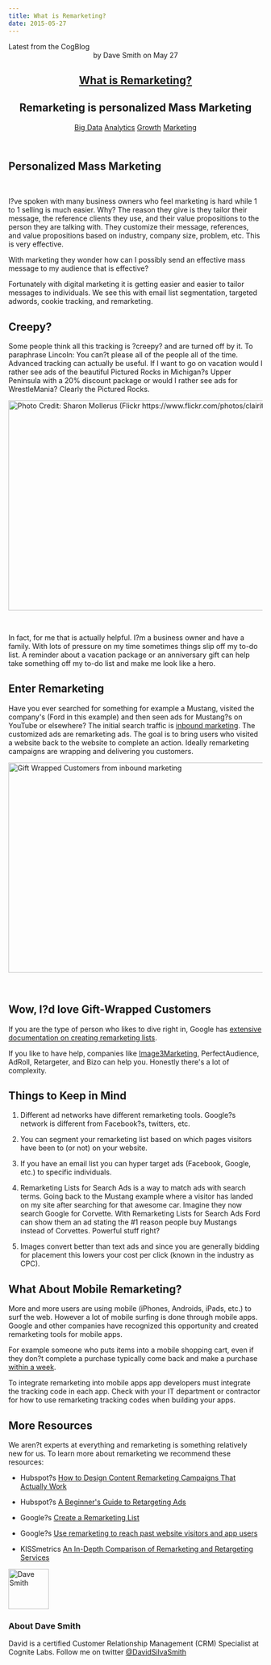 ```yaml
---
title: What is Remarketing?
date: 2015-05-27
---
```


<article itemscope itemtype="http://schema.org/Blog"> 
<div class="container outside"> 
 <div class="featured-post" style="background-image: url(&quot;//cdn2.hubspot.net/hubfs/440551/what-is-remarketing.png?t=1441046336424&quot;);"> 
  <div class="overlay"></div> 
  <div class="row-fluid"> 
   <span class="latest-post"> Latest from <span id="title" itemprop="name">the CogBlog</span> </span> 
  </div> 
  <header class="featured-header"> 
   <div class="row-fluid"> 
    <div class="span2"></div> 
    <div class="span8"> 
     <div class="row-fluid"> 
      <div class="span12 author">
        by 
       <span class="author-name" itemprop="author"><a class="author-link" href="http://www.cognitelabs.com/blog/author/dave-smith" itemprop="url"></a> <span itemprop="name">Dave Smith</span></span> on 
       <span class="publish-date" itemprop="datePublished"> May 27</span> 
      </div> 
     </div> 
     <hgroup class="row-fluid"> 
      <h1 class="latest-title" itemprop="headline"> <a href="../../../../com/cognitelabs/www/blog/what-is-remarketing.html" itemprop="url"> <span id="hs_cos_wrapper_name" class="hs_cos_wrapper hs_cos_wrapper_meta_field hs_cos_wrapper_type_text" style="" data-hs-cos-general-type="meta_field" data-hs-cos-type="text">What is Remarketing?</span> </a> </h1> 
      <h2 class="post-synopsis" itemprop="alternativeHeadline"> <span id="hs_cos_wrapper_post_synopsis" class="hs_cos_wrapper hs_cos_wrapper_widget hs_cos_wrapper_type_text" style="" data-hs-cos-general-type="widget" data-hs-cos-type="text">Remarketing is personalized Mass Marketing</span> </h2> 
     </hgroup> 
     <div class="row-fluid"> 
      <span class="tags" itemprop="keywords"> <a href="http://www.cognitelabs.com/blog/topic/big-data" class="topic-tag">Big Data</a> <a href="http://www.cognitelabs.com/blog/topic/analytics" class="topic-tag">Analytics</a> <a href="http://www.cognitelabs.com/blog/topic/growth" class="topic-tag">Growth</a> <a href="http://www.cognitelabs.com/blog/topic/marketing" class="topic-tag">Marketing</a> </span> 
     </div> 
    </div> 
   </div> 
  </header> 
 </div> 
</div> 
<section class="blog-section" itemscope itemtype="http://schema.org/Blog"> 
 <div class="blog-post-wrapper cell-wrapper"> 
  <header class="section post-header"> 
  </header> 
  <div class="section post-body"> 
   <section itemprop="text"> 
    <span id="hs_cos_wrapper_post_body" class="hs_cos_wrapper hs_cos_wrapper_meta_field hs_cos_wrapper_type_rich_text" style="" data-hs-cos-general-type="meta_field" data-hs-cos-type="rich_text"><h2 dir="ltr">Personalized Mass Marketing</h2> <p>&nbsp;</p> 
     <!--more--> <p dir="ltr"><span>I?v</span>e spoken with many business owners who feel marketing is hard while 1 to 1 selling is much easier. Why? The reason they give is they tailor their message, the reference clients they use, and their value propositions to the person they are talking with. They customize their message, references, and value propositions based on industry, company size, problem, etc. This is very effective.</p> <p dir="ltr"><span>With marketing they wonder how can I possibly send an effective mass message to my audience that is effective?</span></p> <p dir="ltr"><span>Fortunately with digital marketing it is getting easier and easier to tailor messages to individuals. We see this with email list segmentation, targeted adwords, cookie tracking, and remarketing.</span></p> <h2 dir="ltr"><span>Creepy?</span></h2> <p dir="ltr"><span>Some people think all this tracking is ?creepy? and are turned off by it. To paraphrase Lincoln: You can?t please all of the people all of the time. Advanced tracking can actually be useful. If I want to go on vacation would I rather see ads of the beautiful Pictured Rocks in Michigan?s Upper Peninsula with a 20% discount package or would I rather see ads for WrestleMania? Clearly the Pictured Rocks.</span></p> <p dir="ltr"><span><img src="http://cdn2.hubspot.net/hubfs/440551/pictured-rocks.jpg?t=1441046336424" width="624px;" height="416px;" alt="Photo Credit: Sharon Mollerus (Flickr https://www.flickr.com/photos/clairity/203781765)" title="Photo Credit: Sharon Mollerus (Flickr https://www.flickr.com/photos/clairity/203781765)"></span></p> <span><span><br></span></span> <p dir="ltr"><span>In fact, for me that is actually helpful. I?m a business owner and have a family. With lots of pressure on my time sometimes things slip off my to-do list. A reminder about a vacation package or an anniversary gift can help take something off my to-do list and make me look like a hero.</span></p> <h2 dir="ltr"><span>Enter Remarketing</span></h2> <p dir="ltr"><span>Have you ever searched for something for example a Mustang, visited the company's (Ford in this example) and then seen ads for Mustang?s on YouTube or elsewhere? The initial search traffic is <a href="../../../../com/cognitelabs/www/blog/what-is-inbound-marketing.html">inbound marketing</a>. The customized ads are remarketing ads. The goal is to bring users who visited a website back to the website to complete an action. Ideally remarketing campaigns are wrapping and delivering you customers.</span></p> <p dir="ltr"><span><img src="https://lh3.googleusercontent.com/V90C73F5AVMtWXSll1xlcecqa5b9h28HBO25p7UAhG1BfCOCQEjyYi_6hJC3Aivbfibhr4qAVALnYZThstE5Ly97x9HNg_Gjk7DqsvP1oP6nskFWUNlIkxwJuL229WogFSFmPKY" width="624px;" height="416px;" alt="Gift Wrapped Customers from inbound marketing" title="Gift Wrapped Customers from inbound marketing"></span></p> <span><span><br></span></span> <h2 dir="ltr"><span>Wow, I?d love Gift-Wrapped Customers</span></h2> <p dir="ltr"><span>If you are the type of person who likes to dive right in, Google has </span><a href="https://support.google.com/adwords/answer/2454064?hl=en" target="_blank"><span>extensive documentation on creating remarketing lists</span></a><span>.</span></p> <p dir="ltr"><span>If you like to have help, companies like </span><a href="http://www.image3marketing.com/remarketing-detroit/" target="_blank"><span>Image3Marketing</span></a><span>, PerfectAudience, AdRoll, Retargeter, and Bizo can help you. Honestly there's a lot of complexity.</span></p> <h2 dir="ltr"><span>Things to Keep in Mind</span></h2> 
     <ol> 
      <li dir="ltr"> <p dir="ltr"><span>Different ad networks have different remarketing tools. Google?s network is different from Facebook?s, twitters, etc.</span></p> </li> 
      <li dir="ltr"> <p dir="ltr"><span>You can segment your remarketing list based on which pages visitors have been to (or not) on your website.</span></p> </li> 
      <li dir="ltr"> <p dir="ltr"><span>If you have an email list you can hyper target ads (Facebook, Google, etc.) to specific individuals.</span></p> </li> 
      <li dir="ltr"> <p dir="ltr"><span>Remarketing Lists for Search Ads is a way to match ads with search terms. Going back to the Mustang example where a visitor has landed on my site after searching for that awesome car. Imagine they now search Google for Corvette. WIth Remarketing Lists for Search Ads Ford can show them an ad stating the #1 reason people buy Mustangs instead of Corvettes. Powerful stuff right?</span></p> </li> 
      <li dir="ltr"> <p dir="ltr"><span>Images convert better than text ads and since you are generally bidding for placement this lowers your cost per click (known in the industry as CPC).</span></p> </li> 
     </ol> <h2 dir="ltr"><span>What About Mobile Remarketing?</span></h2> <p dir="ltr"><span>More and more users are using mobile (iPhones, Androids, iPads, etc.) to surf the web. However a lot of mobile surfing is done through mobile apps. Google and other companies have recognized this opportunity and created remarketing tools for mobile apps.</span></p> <p dir="ltr"><span>For example someone who puts items into a mobile shopping cart, even if they don?t complete a purchase typically come back and make a purchase </span><a href="http://www.mediapost.com/publications/article/201247/google-mobile-app-tracking-remarketing-tools-on-t.html" target="_blank"><span>within a week</span></a><span>.</span></p> <p dir="ltr"><span>To integrate remarketing into mobile apps app developers must integrate the tracking code in each app. Check with your IT department or contractor for how to use remarketing tracking codes when building your apps.</span></p> <h2 dir="ltr"><span>More Resources</span></h2> <p dir="ltr"><span>We aren?t experts at everything and remarketing is something relatively new for us. To learn more about remarketing we recommend these resources:</span></p> 
     <ul> 
      <li dir="ltr"> <p dir="ltr"><span>Hubspot?s </span><a href="http://blog.hubspot.com/marketing/design-content-remarketing-campaigns"><span>How to Design Content Remarketing Campaigns That Actually Work</span></a></p> </li> 
      <li dir="ltr"> <p dir="ltr"><span>Hubspot?s </span><a href="http://blog.hubspot.com/marketing/retargeting-campaigns-beginner-guide"><span>A Beginner's Guide to Retargeting Ads</span></a></p> </li> 
      <li dir="ltr"> <p dir="ltr"><span>Google?s </span><a href="https://support.google.com/adwords/answer/2454064?hl=en"><span>Create a Remarketing List</span></a></p> </li> 
      <li dir="ltr"> <p dir="ltr"><span>Google?s </span><a href="https://support.google.com/adwords/answer/2453998?hl=en"><span>Use remarketing to reach past website visitors and app users</span></a></p> </li> 
      <li dir="ltr"> <p dir="ltr"><span>KISSmetrics </span><a href="https://blog.kissmetrics.com/remarketing-and-retargeting-services/"><span>An In-Depth Comparison of Remarketing and Retargeting Services</span></a></p> </li> 
     </ul></span> 
   </section> 
   <span id="hs_cos_wrapper_blog_social_sharing" class="hs_cos_wrapper hs_cos_wrapper_widget hs_cos_wrapper_type_blog_social_sharing" style="" data-hs-cos-general-type="widget" data-hs-cos-type="blog_social_sharing"> 
    <div class="hs-blog-social-share"> 
     <ul class="hs-blog-social-share-list"> 
     </ul> 
    </div> </span> 
   <div id="author-bio" itemscope itemtype="http://schema.org/Person"> 
    <img width="80" height="80" class="avatar avatar-80 photo" src="https://app.hubspot.com/settings/avatar/d60c6e4c1816c3dc0bc79ae5ff3f57b1" alt="Dave Smith"> 
    <div id="author-info"> 
     <h3>About <span itemprop="givenName">Dave Smith<span></span></span></h3> David is a certified Customer Relationship Management (CRM) Specialist at Cognite Labs. Follow me on twitter 
     <a href="http://www.twitter.com/davidsilvasmith">@DavidSilvaSmith</a> 
    </div> 
    <div class="clear"></div> 
   </div> 
  </div> 
 </div> 
</section> 
</article>